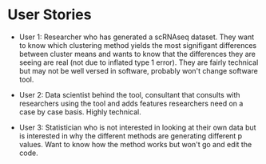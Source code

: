# User Stories
- User 1: Researcher who has generated a scRNAseq dataset. They want to know which clustering method yields the most signifigant differences between cluster means and wants to know that the differences they are seeing are real (not due to inflated type 1 error). They are fairly technical but may not be well versed in software, probably won't change software tool.

- User 2: Data scientist behind the tool, consultant that consults with researchers using the tool and adds features researchers need on a case by case basis. Highly technical.

- User 3: Statistician who is not interested in looking at their own data but is interested in why the different methods are generating different p values. Want to know how the method works but won't go and edit the code.